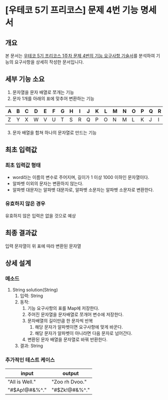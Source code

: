 # [우테코 5기 프리코스] 문제 4번 기능 명세서
## 개요
본 문서는 [우테코 5기 프리코스 1주차 문제 4번의 기능 요구사항 기술서](https://github.com/DevJay1024/java-onboarding/blob/main/docs/PROBLEM4.md)를 분석하여 기능의 요구사항을 상세히 작성한 문서입니다.

## 세부 기능 소요
1. 문자열을 문자 배열로 쪼개는 기능
2. 문자 1개를 아래의 표에 맞추어 변환하는 기능

| A | B | C | D | E | F | G | H | I | J | K | L | M | N | O | P | Q | R | S | T | U | V | W | X | Y | Z |
| --- | --- | --- | --- | --- | --- | --- | --- | --- | --- | --- | --- | --- | --- | --- | --- | --- | --- | --- | --- | --- | --- | --- | --- | --- | --- |
| Z | Y | X | W | V | U | T | S | R | Q | P | O | N | M | L | K | J | I | H | G | F | E | D | C | B | A |
3. 문자 배열을 합쳐 하나의 문자열로 만드는 기능


## 최초 입력값
### 최초 입력값 형태
- word라는 이름의 변수로 주어지며, 길이가 1 이상 1000 이하인 문자열이다.
- 알파벳 이외의 문자는 변환하지 않는다.
- 알파벳 대문자는 알파벳 대문자로, 알파벳 소문자는 알파벳 소문자로 변환한다.

### 유효하지 않은 경우
유효하지 않은 입력은 없을 것으로 예상

## 최종 결과값
입력 문자열이 위 표에 따라 변환된 문자열


## 상세 설계
### 메소드
1. String solution(String)
   1. 입력: String
   2. 동작: 
      1. 기능 요구사항의 표를 Map에 저장한다.
      2. 주어진 문자열을 문자배열로 쪼개어 변수에 저장한다.
      3. 문자배열의 길이만큼 한 문자씩 반복
         1. 해당 문자가 알파벳이면 요구사항에 맞게 바꾼다.
         2. 해당 문자가 알파벳이 아니라면 다음 문자로 넘어간다.
      4. 변환된 문자 배열을 문자열로 바꿔 반환한다.
   3. 결과: String

### 추가적인 테스트 케이스
| input          | output         |
|----------------|----------------|
| "All is Well." | "Zoo rh Dvoo." |
| "#$Ap!@#&%^."  | "#$Zk!@#&%^."  |